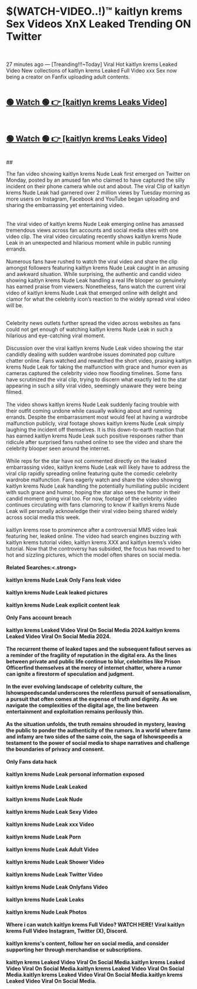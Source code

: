 

# $(WATCH-VIDEO..!)™ kaitlyn krems Sex Videos XnX Leaked Trending ON Twitter<br>
<br>

27 minutes ago — [Treanding!!!~Today] Viral Hot kaitlyn krems Leaked Video New collections of kaitlyn krems Leaked Full Video xxx Sex now being a creator on Fanfix uploading adult contents.
<br>
 <br>

##  <a href="https://clipsfans.site/?title=kaitlyn_krems&ref=git">🟢 Watch 🟢 👉 [kaitlyn krems Leaks Video]</a><br>
  <br>

##  <a href="https://clipsfans.site/?title=kaitlyn_krems&ref=git">🟢 Watch 🟢 👉 [kaitlyn krems Leaks Video]</a><br>
  <br>
  ##
  <br>

The fan video showing kaitlyn krems Nude Leak first emerged on Twitter on Monday, posted by an amused fan who claimed to have captured the silly incident on their phone camera while out and about. The viral Clip of kaitlyn krems Nude Leak had garnered over 2 million views by Tuesday morning as more users on Instagram, Facebook and YouTube began uploading and sharing the embarrassing yet entertaining video.
<br><br>
  <br>
The viral video of kaitlyn krems Nude Leak emerging online has amassed tremendous views across fan accounts and social media sites with one video clip. The viral video circulating recently shows kaitlyn krems Nude Leak in an unexpected and hilarious moment while in public running errands.
<br><br>
Numerous fans have rushed to watch the viral video and share the clip amongst followers featuring kaitlyn krems Nude Leak caught in an amusing and awkward situation. While surprising, the authentic and candid video showing kaitlyn krems Nude Leak handling a real life blooper so genuinely has earned praise from viewers. Nonetheless, fans watch the current viral video of kaitlyn krems Nude Leak that emerged online with delight and clamor for what the celebrity icon’s reaction to the widely spread viral video will be.
<br><br>

Celebrity news outlets further spread the video across websites as fans could not get enough of watching kaitlyn krems Nude Leak in such a hilarious and eye-catching viral moment.
<br><br>
Discussion over the viral kaitlyn krems Nude Leak video showing the star candidly dealing with sudden wardrobe issues dominated pop culture chatter online. Fans watched and rewatched the short video, praising kaitlyn krems Nude Leak for taking the malfunction with grace and humor even as cameras captured the celebrity video now flooding timelines. Some fans have scrutinized the viral clip, trying to discern what exactly led to the star appearing in such a silly viral video, seemingly unaware they were being filmed.
<br><br>
The video shows kaitlyn krems Nude Leak suddenly facing trouble with their outfit coming undone while casually walking about and running errands. Despite the embarrassment most would feel at having a wardrobe malfunction publicly, viral footage shows kaitlyn krems Nude Leak simply laughing the incident off themselves. It is this down-to-earth reaction that has earned kaitlyn krems Nude Leak such positive responses rather than ridicule after surprised fans rushed online to see the video and share the celebrity blooper seen around the internet.
<br><br>
While reps for the star have not commented directly on the leaked embarrassing video, kaitlyn krems Nude Leak will likely have to address the viral clip rapidly spreading online featuring quite the comedic celebrity wardrobe malfunction. Fans eagerly watch and share the video showing kaitlyn krems Nude Leak handling the potentially humiliating public incident with such grace and humor, hoping the star also sees the humor in their candid moment going viral too. For now, footage of the celebrity video continues circulating with fans clamoring to know if kaitlyn krems Nude Leak will personally acknowledge their viral video being shared widely across social media this week.
<br><br>
kaitlyn krems rose to prominence after a controversial MMS video leak featuring her, leaked online. The video had search engines buzzing with kaitlyn krems tutorial video, kaitlyn krems XXX and kaitlyn krems’s video tutorial. Now that the controversy has subsided, the focus has moved to her hot and sizzling pictures, which the model often shares on social media.
<br><br>
<strong>Related Searches:<.strong>
<br><br>
kaitlyn krems Nude Leak Only Fans leak video
<br><br>
kaitlyn krems Nude Leak leaked pictures
<br><br>
kaitlyn krems Nude Leak explicit content leak
<br><br>
Only Fans account breach
<br><br>
kaitlyn krems Leaked Video Viral On Social Media 2024.kaitlyn krems Leaked Video Viral On Social Media 2024.
<br><br>
The recurrent theme of leaked tapes and the subsequent fallout serves as a reminder of the fragility of reputation in the digital era. As the lines between private and public life continue to blur, celebrities like Prison Officerfind themselves at the mercy of internet chatter, where a rumor can ignite a firestorm of speculation and judgment.
<br><br>
In the ever evolving landscape of celebrity culture, the Ishowspeedscandal underscores the relentless pursuit of sensationalism, a pursuit that often comes at the expense of truth and dignity. As we navigate the complexities of the digital age, the line between entertainment and exploitation remains perilously thin.
<br><br>
As the situation unfolds, the truth remains shrouded in mystery, leaving the public to ponder the authenticity of the rumors. In a world where fame and infamy are two sides of the same coin, the saga of Ishowspeedis a testament to the power of social media to shape narratives and challenge the boundaries of privacy and consent.
<br><br>
Only Fans data hack
<br><br>
kaitlyn krems Nude Leak personal information exposed
<br><br>
kaitlyn krems Nude Leak Leaked
<br><br>
kaitlyn krems Nude Leak Nude
<br><br>
kaitlyn krems Nude Leak Sexy Video
<br><br>
kaitlyn krems Nude Leak xxx Video
<br><br>
kaitlyn krems Nude Leak Porn
<br><br>
kaitlyn krems Nude Leak Adult Video
<br><br>
kaitlyn krems Nude Leak Shower Video
<br><br>
kaitlyn krems Nude Leak Twitter Video
<br><br>
kaitlyn krems Nude Leak Onlyfans Video
<br><br>
kaitlyn krems Nude Leak Leaks
<br><br>
kaitlyn krems Nude Leak Photos
<br><br>
Where i can watch kaitlyn krems Full Video? WATCH HERE! Viral kaitlyn krems Full Video Instagram, Twitter (X), Discord.
<br><br>
kaitlyn krems's content, follow her on social media, and consider supporting her through merchandise or subscriptions.
<br><br>
kaitlyn krems Leaked Video Viral On Social Media.kaitlyn krems Leaked Video Viral On Social Media.kaitlyn krems Leaked Video Viral On Social Media.kaitlyn krems Leaked Video Viral On Social Media.kaitlyn krems Leaked Video Viral On Social Media.
